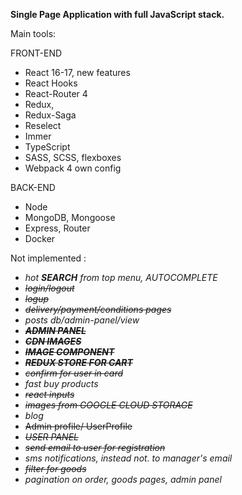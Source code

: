 **Single Page Application with full JavaScript stack.** 

Main tools:

FRONT-END
- React 16-17, new features
- React Hooks
- React-Router 4
- Redux, 
- Redux-Saga
- Reselect
- Immer
- TypeScript
- SASS, SCSS, flexboxes
- Webpack 4 own config

BACK-END
- Node
- MongoDB, Mongoose
- Express, Router
- Docker

Not implemented :

- _hot **SEARCH** from top menu, AUTOCOMPLETE_
- _~~login/logout~~_
- _~~logup~~_
- _~~delivery/payment/conditions pages~~_
- _posts db/admin-panel/view_
- _~~**ADMIN PANEL**~~_
- _**~~CDN IMAGES~~**_
- _**~~IMAGE COMPONENT~~**_
- _**~~REDUX STORE FOR CART~~**_
- _~~confirm for user in card~~_
- _fast buy products_
- _~~react inputs~~_
- _~~images from GOOGLE CLOUD STORAGE~~_
- _blog_
- ~~Admin profile/ UserProfile~~
- _~~USER PANEL~~_
- _~~send email to user for registration~~_
- _sms notifications, instead not. to manager's email_
- _~~filter for goods~~_
- _pagination on order, goods pages, admin panel_
